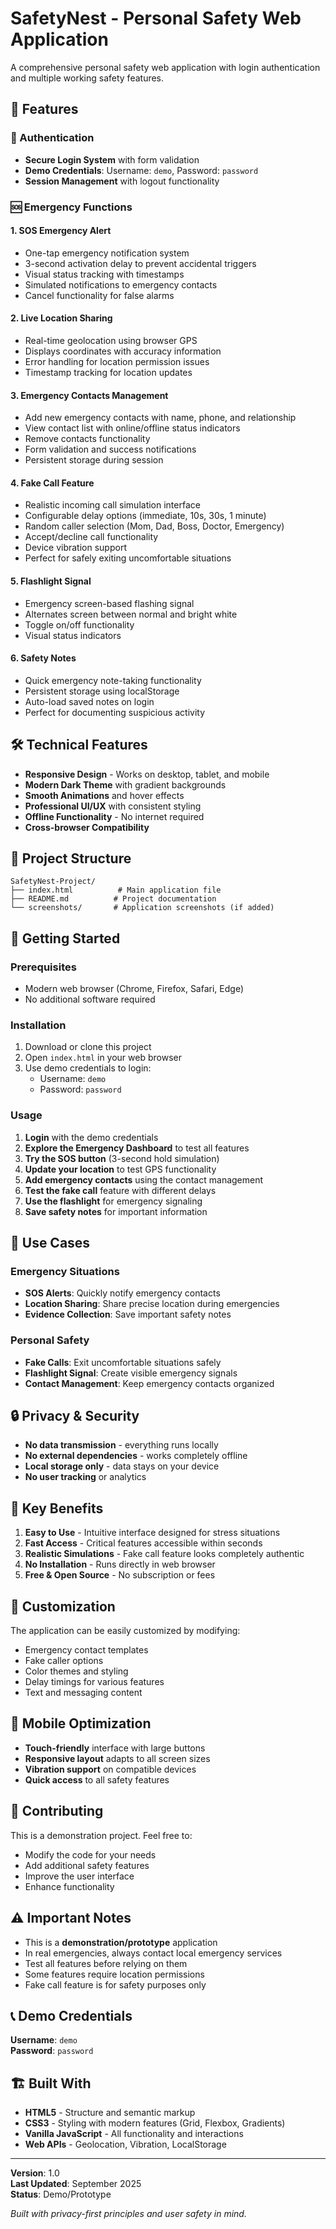 # SafetyNest - Personal Safety Web Application

A comprehensive personal safety web application with login authentication and multiple working safety features.

## 🚀 Features

### 🔐 Authentication
- **Secure Login System** with form validation
- **Demo Credentials**: Username: `demo`, Password: `password`
- **Session Management** with logout functionality

### 🆘 Emergency Functions

#### 1. SOS Emergency Alert
- One-tap emergency notification system
- 3-second activation delay to prevent accidental triggers
- Visual status tracking with timestamps
- Simulated notifications to emergency contacts
- Cancel functionality for false alarms

#### 2. Live Location Sharing
- Real-time geolocation using browser GPS
- Displays coordinates with accuracy information
- Error handling for location permission issues
- Timestamp tracking for location updates

#### 3. Emergency Contacts Management
- Add new emergency contacts with name, phone, and relationship
- View contact list with online/offline status indicators
- Remove contacts functionality
- Form validation and success notifications
- Persistent storage during session

#### 4. Fake Call Feature
- Realistic incoming call simulation interface
- Configurable delay options (immediate, 10s, 30s, 1 minute)
- Random caller selection (Mom, Dad, Boss, Doctor, Emergency)
- Accept/decline call functionality
- Device vibration support
- Perfect for safely exiting uncomfortable situations

#### 5. Flashlight Signal
- Emergency screen-based flashing signal
- Alternates screen between normal and bright white
- Toggle on/off functionality
- Visual status indicators

#### 6. Safety Notes
- Quick emergency note-taking functionality
- Persistent storage using localStorage
- Auto-load saved notes on login
- Perfect for documenting suspicious activity

## 🛠️ Technical Features

- **Responsive Design** - Works on desktop, tablet, and mobile
- **Modern Dark Theme** with gradient backgrounds
- **Smooth Animations** and hover effects
- **Professional UI/UX** with consistent styling
- **Offline Functionality** - No internet required
- **Cross-browser Compatibility**

## 📁 Project Structure

```
SafetyNest-Project/
├── index.html          # Main application file
├── README.md          # Project documentation
└── screenshots/       # Application screenshots (if added)
```

## 🚀 Getting Started

### Prerequisites
- Modern web browser (Chrome, Firefox, Safari, Edge)
- No additional software required

### Installation
1. Download or clone this project
2. Open `index.html` in your web browser
3. Use demo credentials to login:
   - Username: `demo`
   - Password: `password`

### Usage
1. **Login** with the demo credentials
2. **Explore the Emergency Dashboard** to test all features
3. **Try the SOS button** (3-second hold simulation)
4. **Update your location** to test GPS functionality
5. **Add emergency contacts** using the contact management
6. **Test the fake call** feature with different delays
7. **Use the flashlight** for emergency signaling
8. **Save safety notes** for important information

## 🎯 Use Cases

### Emergency Situations
- **SOS Alerts**: Quickly notify emergency contacts
- **Location Sharing**: Share precise location during emergencies
- **Evidence Collection**: Save important safety notes

### Personal Safety
- **Fake Calls**: Exit uncomfortable situations safely
- **Flashlight Signal**: Create visible emergency signals
- **Contact Management**: Keep emergency contacts organized

## 🔒 Privacy & Security

- **No data transmission** - everything runs locally
- **No external dependencies** - works completely offline
- **Local storage only** - data stays on your device
- **No user tracking** or analytics

## 🌟 Key Benefits

1. **Easy to Use** - Intuitive interface designed for stress situations
2. **Fast Access** - Critical features accessible within seconds
3. **Realistic Simulations** - Fake call feature looks completely authentic
4. **No Installation** - Runs directly in web browser
5. **Free & Open Source** - No subscription or fees

## 🔧 Customization

The application can be easily customized by modifying:
- Emergency contact templates
- Fake caller options
- Color themes and styling
- Delay timings for various features
- Text and messaging content

## 📱 Mobile Optimization

- **Touch-friendly** interface with large buttons
- **Responsive layout** adapts to all screen sizes
- **Vibration support** on compatible devices
- **Quick access** to all safety features

## 🤝 Contributing

This is a demonstration project. Feel free to:
- Modify the code for your needs
- Add additional safety features
- Improve the user interface
- Enhance functionality

## ⚠️ Important Notes

- This is a **demonstration/prototype** application
- In real emergencies, always contact local emergency services
- Test all features before relying on them
- Some features require location permissions
- Fake call feature is for safety purposes only

## 📞 Demo Credentials

**Username**: `demo`  
**Password**: `password`

## 🏗️ Built With

- **HTML5** - Structure and semantic markup
- **CSS3** - Styling with modern features (Grid, Flexbox, Gradients)
- **Vanilla JavaScript** - All functionality and interactions
- **Web APIs** - Geolocation, Vibration, LocalStorage

---

**Version**: 1.0  
**Last Updated**: September 2025  
**Status**: Demo/Prototype  

*Built with privacy-first principles and user safety in mind.*